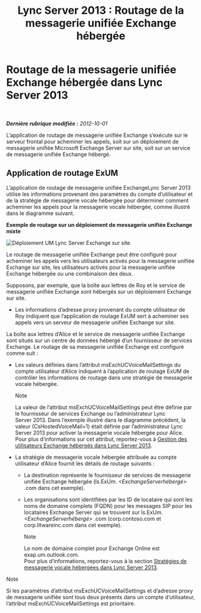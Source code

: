 ﻿---
title: 'Lync Server 2013 : Routage de la messagerie unifiée Exchange hébergée'
TOCTitle: Routage de la messagerie unifiée Exchange hébergée
ms:assetid: 6c90dc8b-6aef-4ce8-b483-37c7b5a553c2
ms:mtpsurl: https://technet.microsoft.com/fr-fr/library/Gg398512(v=OCS.15)
ms:contentKeyID: 49297523
ms.date: 05/20/2016
mtps_version: v=OCS.15
ms.translationtype: HT
---

# Routage de la messagerie unifiée Exchange hébergée dans Lync Server 2013

 

_**Dernière rubrique modifiée :** 2012-10-01_

L’application de routage de messagerie unifiée Exchange s’exécute sur le serveur frontal pour acheminer les appels, soit sur un déploiement de messagerie unifiée Microsoft Exchange Server sur site, soit sur un service de messagerie unifiée Exchange hébergé.

## Application de routage ExUM

L’application de routage de messagerie unifiée ExchangeLync Server 2013 utilise les informations provenant des paramètres du compte d’utilisateur et de la stratégie de messagerie vocale hébergée pour déterminer comment acheminer les appels pour la messagerie vocale hébergée, comme illustré dans le diagramme suivant.

**Exemple de routage sur un déploiement de messagerie unifiée Exchange mixte**

![Déploiement UM Lync Server Exchange sur site](images/Gg398512.75258286-1f23-487b-bf46-d8538e7d540e(OCS.15).jpg "Déploiement UM Lync Server Exchange sur site")

Le routage de messagerie unifiée Exchange peut être configuré pour acheminer les appels vers les utilisateurs activés pour la messagerie unifiée Exchange sur site, les utilisateurs activés pour la messagerie unifiée Exchange hébergée ou une combinaison des deux.

Supposons, par exemple, que la boîte aux lettres de Roy et le service de messagerie unifiée Exchange sont hébergés sur un déploiement Exchange sur site.

  - Les informations d’adresse proxy provenant du compte utilisateur de Roy indiquent que l’application de routage ExUM sert à acheminer ses appels vers un serveur de messagerie unifiée Exchange sur site.

La boîte aux lettres d’Alice et le service de messagerie unifiée Exchange sont situés sur un centre de données hébergé d’un fournisseur de services Exchange. Le routage de sa messagerie unifiée Exchange est configuré comme suit :

  - Les valeurs définies dans l’attribut msExchUCVoiceMailSettings du compte utilisateur d’Alice indiquent à l’application de routage ExUM de contrôler les informations de routage dans une stratégie de messagerie vocale hébergée.
    
    > [!NOTE]  
    > La valeur de l’attribut msExchUCVoiceMailSettings peut être définie par le fournisseur de services Exchange ou l’administrateur Lync Server 2013. Dans l’exemple illustré dans le diagramme précédent, la valeur (CsHostedVoiceMail=1) était définie par l’administrateur Lync Server 2013 pour activer la messagerie vocale hébergée pour Alice. Pour plus d’informations sur cet attribut, reportez-vous à <a href="lync-server-2013-hosted-exchange-user-management.md">Gestion des utilisateurs Exchange hébergés dans Lync Server 2013</a>.

  - La stratégie de messagerie vocale hébergée attribuée au compte utilisateur d’Alice fournit les détails de routage suivants :
    
      - La destination représente le fournisseur de services de messagerie unifiée Exchange hébergée (ls.ExUm. *\<ExchangeServerhébergé\>* .com dans cet exemple).
    
      - Les organisations sont identifiées par les ID de locataire qui sont les noms de domaine complets (FQDN) pour les messages SIP pour les locataires Exchange Server qui se trouvent sur ls.ExUm. *\<ExchangeServerhébergé\>* .com (corp.contoso.com et corp.litwareinc.com dans cet exemple).
        
        > [!NOTE]  
        > Le nom de domaine complet pour Exchange Online est exap.um.outlook.com.        
        Pour plus d’informations, reportez-vous à la section [Stratégies de messagerie vocale hébergées dans Lync Server 2013](lync-server-2013-hosted-voice-mail-policies.md).

> [!NOTE]  
> Si les paramètres d’attribut msExchUCVoiceMailSettings et d’adresse proxy de messagerie unifiée sont tous deux présents dans un compte d’utilisateur, l’attribut msExchUCVoiceMailSettings est prioritaire.
